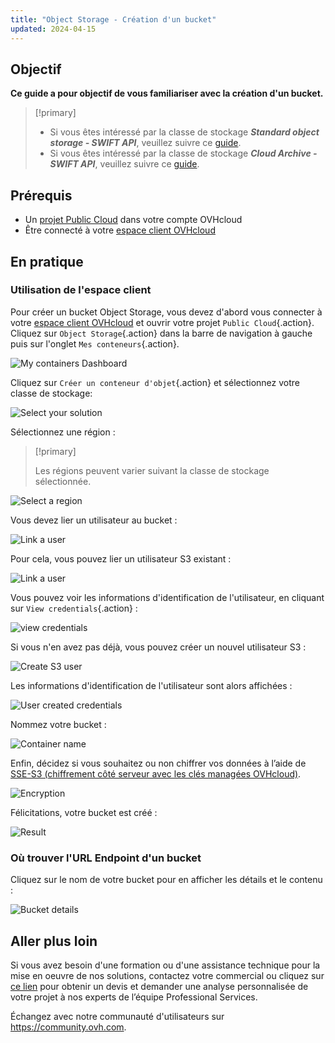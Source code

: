 ```yaml
---
title: "Object Storage - Création d'un bucket"
updated: 2024-04-15
---
```


## Objectif

**Ce guide a pour objectif de vous familiariser avec la création d'un bucket.**

> [!primary]
>
> - Si vous êtes intéressé par la classe de stockage ***Standard object storage - SWIFT API***, veuillez suivre ce [guide](pcs_create_container1.).
> - Si vous êtes intéressé par la classe de stockage ***Cloud Archive - SWIFT API***, veuillez suivre ce [guide](pca_create_container1.).
>

## Prérequis

- Un [projet Public Cloud](https://www.ovhcloud.com/fr-ca/public-cloud/) dans votre compte OVHcloud
- Être connecté à votre [espace client OVHcloud](\&ovhSubsidiary=qc.)

## En pratique

### Utilisation de l'espace client

Pour créer un bucket Object Storage, vous devez d'abord vous connecter à votre [espace client OVHcloud](\&ovhSubsidiary=qc.) et ouvrir votre projet `Public Cloud`{.action}. Cliquez sur `Object Storage`{.action} dans la barre de navigation à gauche puis sur l'onglet `Mes conteneurs`{.action}.

![My containers Dashboard](highperf-create-container-2022092808185322.png)

Cliquez sur `Créer un conteneur d'objet`{.action} et sélectionnez votre classe de stockage:

![Select your solution](highperf-create-container-20220928081750384.png)

Sélectionnez une région :

> [!primary]
>
> Les régions peuvent varier suivant la classe de stockage sélectionnée.
>

![Select a region](highperf-create-container-20220928082104424.png)

Vous devez lier un utilisateur au bucket :

![Link a user](highperf-create-container-20220928082210758.png)

Pour cela, vous pouvez lier un utilisateur S3 existant :

![Link a user](highperf-create-container-20220928082306958.png)

Vous pouvez voir les informations d'identification de l'utilisateur, en cliquant sur `View credentials`{.action} :

![view credentials](highperf-create-container-20220928082435427.png)

Si vous n'en avez pas déjà, vous pouvez créer un nouvel utilisateur S3 :

![Create S3 user](highperf-create-container-20220928082604314.png)

Les informations d'identification de l'utilisateur sont alors affichées :

![User created credentials](highperf-create-container-20220928082836834.png)

Nommez votre bucket :

![Container name](highperf-create-container-20220928082938155.png)

Enfin, décidez si vous souhaitez ou non chiffrer vos données à l’aide de [SSE-S3 (chiffrement côté serveur avec les clés managées OVHcloud)](s3_encrypt_your_objects_with_sse_c1.).

![Encryption](create-container-encryption.PNG)

Félicitations, votre bucket est créé :

![Result](highperf-create-container-20220928083209650.png)

### Où trouver l'URL Endpoint d'un bucket

Cliquez sur le nom de votre bucket pour en afficher les détails et le contenu :

![Bucket details](highperf-create-container-20220928091433895.png)

## Aller plus loin

Si vous avez besoin d'une formation ou d'une assistance technique pour la mise en oeuvre de nos solutions, contactez votre commercial ou cliquez sur [ce lien](https://www.ovhcloud.com/fr-ca/professional-services/) pour obtenir un devis et demander une analyse personnalisée de votre projet à nos experts de l’équipe Professional Services.

Échangez avec notre communauté d'utilisateurs sur <https://community.ovh.com>.
